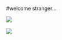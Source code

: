 <!--
**shinnjiwoong/shinnjiwoong** is a ✨ _special_ ✨ repository because its `README.md` (this file) appears on your GitHub profile.

Here are some ideas to get you started:

- 🔭 I’m currently working on ...
- 🌱 I’m currently learning ...
- 👯 I’m looking to collaborate on ...
- 🤔 I’m looking for help with ...
- 💬 Ask me about ...
- 📫 How to reach me: ...
- 😄 Pronouns: ...
- ⚡ Fun fact: ...
-->

#welcome stranger...

<img src="https://github-readme-stats.vercel.app/api/top-langs/?username=shinnjiwoong&layout=compact"><br><br>
<img src="https://github-readme-stats.vercel.app/api?username=shinnjiwoong&show_icons=true">
